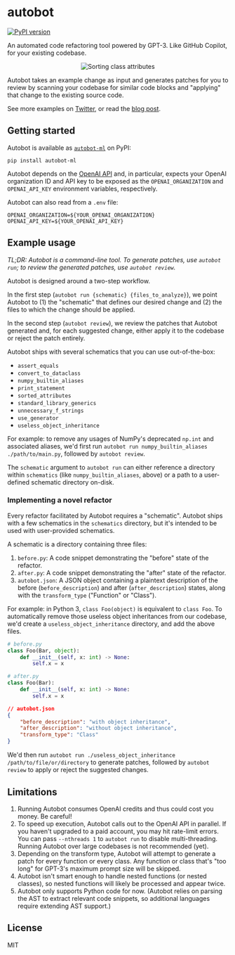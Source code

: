 # autobot

[![PyPI version](https://badge.fury.io/py/autobot-ml.svg)](https://badge.fury.io/py/autobot-ml)

An automated code refactoring tool powered by GPT-3. Like GitHub Copilot, for your existing
codebase.

<p align="center">
  <img alt="Sorting class attributes" src="https://user-images.githubusercontent.com/1309177/190035247-cc04bf49-3648-41de-acb1-9f3fbdac8bb0.gif">
</p>

Autobot takes an example change as input and generates patches for you to review by scanning your
codebase for similar code blocks and "applying" that change to the existing source code.

See more examples on <a href="https://twitter.com/charliermarsh/status/1569329858475425792" target="_blank">
Twitter</a>, or read the <a href="https://notes.crmarsh.com/building-large-language-model-powered-applications" target="_blank">
blog post</a>.

## Getting started

Autobot is available as [`autobot-ml`](https://pypi.org/project/autobot-ml/) on PyPI:

```shell
pip install autobot-ml
```

Autobot depends on the [OpenAI API](https://openai.com/api/) and, in particular, expects your OpenAI
organization ID and API key to be exposed as the `OPENAI_ORGANIZATION` and `OPENAI_API_KEY`
environment variables, respectively.

Autobot can also read from a `.env` file:

```
OPENAI_ORGANIZATION=${YOUR_OPENAI_ORGANIZATION}
OPENAI_API_KEY=${YOUR_OPENAI_API_KEY}
```

## Example usage

_TL;DR: Autobot is a command-line tool. To generate patches, use `autobot run`; to review the
generated patches, use `autobot review`._

Autobot is designed around a two-step workflow.

In the first step (`autobot run {schematic} {files_to_analyze}`), we point Autobot to (1) the
"schematic" that defines our desired change and (2) the files to which the change should be
applied.

In the second step (`autobot review`), we review the patches that Autobot generated and, for each
suggested change, either apply it to the codebase or reject the patch entirely.

Autobot ships with several schematics that you can use out-of-the-box:

- `assert_equals`
- `convert_to_dataclass`
- `numpy_builtin_aliases`
- `print_statement`
- `sorted_attributes`
- `standard_library_generics`
- `unnecessary_f_strings`
- `use_generator`
- `useless_object_inheritance`

For example: to remove any usages of NumPy's deprecated `np.int` and associated aliases, we'd first
run `autobot run numpy_builtin_aliases ./path/to/main.py`, followed by `autobot review`.

The `schematic` argument to `autobot run` can either reference a directory within `schematics` (like
`numpy_builtin_aliases`, above) or a path to a user-defined schematic directory on-disk.

### Implementing a novel refactor

Every refactor facilitated by Autobot requires a "schematic". Autobot ships with a few schematics
in the `schematics` directory, but it's intended to be used with user-provided schematics.

A schematic is a directory containing three files:

1. `before.py`: A code snippet demonstrating the "before" state of the refactor.
2. `after.py`: A code snippet demonstrating the "after" state of the refactor.
3. `autobot.json`: A JSON object containing a plaintext description of the
   before (`before_description`) and after (`after_description`) states, along with
   the `transform_type` ("Function" or "Class").

For example: in Python 3, `class Foo(object)` is equivalent to `class Foo`. To automatically remove
those useless object inheritances from our codebase, we'd create a `useless_object_inheritance`
directory, and add the above files.

```python
# before.py
class Foo(Bar, object):
    def __init__(self, x: int) -> None:
        self.x = x
```

```python
# after.py
class Foo(Bar):
    def __init__(self, x: int) -> None:
        self.x = x
```

```json
// autobot.json
{
    "before_description": "with object inheritance",
    "after_description": "without object inheritance",
    "transform_type": "Class"
}
```

We'd then run `autobot run ./useless_object_inheritance /path/to/file/or/directory` to generate
patches, followed by `autobot review` to apply or reject the suggested changes.

## Limitations

1. Running Autobot consumes OpenAI credits and thus could cost you money. Be careful!
2. To speed up execution, Autobot calls out to the OpenAI API in parallel. If you haven't upgraded
   to a paid account, you may hit rate-limit errors. You can pass `--nthreads 1` to `autobot run`
   to disable multi-threading. Running Autobot over large codebases is not recommended (yet).
3. Depending on the transform type, Autobot will attempt to generate a patch for every function or
   every
   class. Any function or class that's "too long" for GPT-3's maximum prompt size will be skipped.
4. Autobot isn't smart enough to handle nested functions (or nested classes), so nested functions
   will likely be processed and appear twice.
5. Autobot only supports Python code for now. (Autobot relies on parsing the AST to extract relevant
   code snippets, so additional languages require extending AST support.)

## License

MIT
